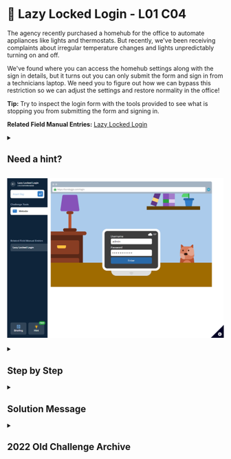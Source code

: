 # 🦥 Lazy Locked Login - L01 C04

The agency recently purchased a homehub for the office to automate appliances like lights and thermostats. But recently, we've been receiving complaints about irregular temperature changes and lights unpredictably turning on and off.

We've found where you can access the homehub settings along with the sign in details, but it turns out you can only submit the form and sign in from a technicians laptop. We need you to figure out how we can bypass this restriction so we can adjust the settings and restore normality in the office!

**Tip:** Try to inspect the login form with the tools provided to see what is stopping you from submitting the form and signing in.

**Related Field Manual Entries:** [Lazy Locked Login](../fieldmanual/LazyLockedLogin.8.1.4.md)

<details><summary>

## Need a hint?</summary>

> 💡 Hint: Using either the provided document inspector (opened by clicking the blue icon in the top-right of the challenge), or using your browser's built-in document inspector, inspect the elements on the page to get an understanding of why the login form won't submit.
> 
> Are there any changes that can be made to the code that will bypass any restrictions, allowing the login credentials to submit?

</details>

![image of the challenge](/assets/lazylockedlogin.png)

<details><summary>

## Step by Step</summary>

- Right click the top right blue button of the fake challenge web browser

- The source code will pop up in the "Inspector" and click on the word **disabled** to type the change to **enabled**

![image of the inspector](/assets/lazylockedloginnew1.png)

- The enter button should become clickable, it turns blue to indicate this, and the flag will appear

`flag is unique`
</details>

<details><summary>

## Solution Message</summary>

### $${\color{green}\large\sf{Success!}}$$
### $${\color{green}\sf{Well done! By using the document inspector to look through the form’s source code, you managed to find a vulnerability that you could exploit in order to bypass the login; without the need of a technicians laptop!}}$$
### $${\color{green}\sf{You've \ levelled \ up \ in \ these \ skills:}}$$
### $${\color{green}\sf{>Browser Dev Tools Use}}$$
### $${\color{green}\sf{>Code Analysis}}$$

</details>

<details><summary>

## 2022 Old Challenge Archive</summary>

# Lazy Locked Login - L01 C04 (RETIRED)

Our Dutch office recently bought a new Internet of Things (IoT) connected fridge. However, the temperature settings have been widely fluctuating as of late. All agents are currently out in the field and too busy to fix the problem.

We know there is a remotely accessible technician's page where fridge **settings can be modified**, and that the fridge's login page **isn't very secure**. It was easy enough to find the username and password, but the form still has some **very lazy extra protection**. Intern, can you see if the rumours are true, fix our fridge, and help us verify this reported security vulnerability?

**Tip:** Successfully login to get the flag.

> 💡 Hint: Inspect the elements on page to get an understanding of how they're disabling the form. Can we make any changes to the code that will allow us to make it work as intended, so we can submit our login information?


## Step by Step

- Right click the enter button on the fridge and click inspect

![right click on "enter" button pops up the inspect menu, inspect button is at the very bottom](/assets/lazylockedlogin1.png)

- The source code will pop up, double click on `div class actions` and double click on the word **disabled** to change to **enabled**

![image of code](/assets/lazylockedlogin2.png)

- The enter button should become clickable and the flag will appear